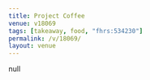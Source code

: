 ```yaml
---
title: Project Coffee
venue: v18069
tags: [takeaway, food, "fhrs:534230"]
permalink: /v/18069/
layout: venue
---
```

null